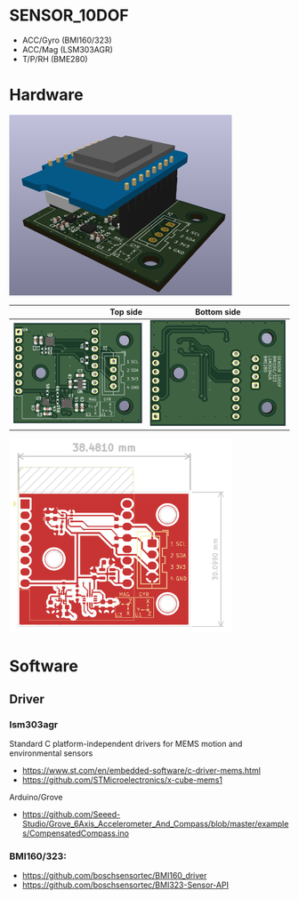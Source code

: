 # SENSOR_10DOF

- ACC/Gyro	(BMI160/323)
- ACC/Mag	(LSM303AGR)
- T/P/RH	(BME280)

# Hardware

<p float="left">
  <img src="/Hardware/KiCad/3D.png" width="400" />
</p>



| Top side                |Bottom side               |
|-----------------------:|:-------------------------:|
| ![image info](./Hardware/KiCad/TOP.png ) |  ![image info](./Hardware/KiCad/BOT.png )|

<p float="left">
  <img src="/Hardware/KiCad/dimension.png" width="400" />
</p>

# Software

## Driver

### lsm303agr

Standard C platform-independent drivers for MEMS motion and environmental sensors
- https://www.st.com/en/embedded-software/c-driver-mems.html
- https://github.com/STMicroelectronics/x-cube-mems1

Arduino/Grove
- https://github.com/Seeed-Studio/Grove_6Axis_Accelerometer_And_Compass/blob/master/examples/CompensatedCompass.ino


### BMI160/323:

- https://github.com/boschsensortec/BMI160_driver
- https://github.com/boschsensortec/BMI323-Sensor-API



